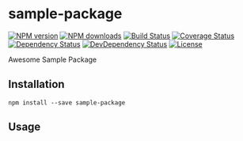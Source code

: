 # sample-package

[![NPM version][npm-image]][npm-url]
[![NPM downloads][npm-download-image]][npm-download-url]
[![Build Status][travis-image]][travis-url]
[![Coverage Status][codecov-image]][codecov-url]
[![Dependency Status][daviddm-image]][daviddm-url]
[![DevDependency Status][daviddm-dev-image]][daviddm-dev-url]
[![License][license-image]][license-url]

Awesome Sample Package


## Installation

```
npm install --save sample-package
```


## Usage

[npm-url]: https://www.npmjs.com/package/sample-package
[npm-image]: https://img.shields.io/npm/v/sample-package.svg?style=flat-square
[npm-download-url]: https://www.npmjs.com/package/sample-package
[npm-download-image]: https://img.shields.io/npm/dt/sample-package.svg?style=flat-square
[travis-url]: https://travis-ci.org/moqada/sample-package
[travis-image]: https://img.shields.io/travis/moqada/sample-package.svg?style=flat-square
[daviddm-url]: https://david-dm.org/moqada/sample-package
[daviddm-image]: https://img.shields.io/david/moqada/sample-package.svg?style=flat-square
[daviddm-dev-url]: https://david-dm.org/moqada/sample-package#info=devDependencies
[daviddm-dev-image]: https://img.shields.io/david/dev/moqada/sample-package.svg?style=flat-square
[codecov-url]: https://codecov.io/github/moqada/sample-package
[codecov-image]: https://img.shields.io/codecov/c/github/moqada/sample-package.svg?style=flat-square
[license-url]: http://opensource.org/licenses/MIT
[license-image]: https://img.shields.io/npm/l/sample-package.svg?style=flat-square

